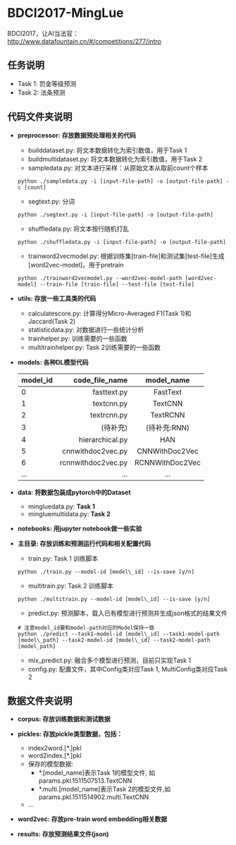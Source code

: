 # BDCI2017-MingLue
BDCI2017，让AI当法官：http://www.datafountain.cn/#/competitions/277/intro

## 任务说明
- Task 1: 罚金等级预测
- Task 2: 法条预测
## 代码文件夹说明
- **preprocessor: 存放数据预处理相关的代码**
    - builddataset.py: 将文本数据转化为索引数值，用于Task 1
    - buildmultidataset.py: 将文本数据转化为索引数值，用于Task 2
    - sampledata.py: 对文本进行采样：从原始文本从取前count个样本
    ```
    python ./sampledata.py -i [input-file-path] -o [output-file-path] -c [count]
    ```
    - segtext.py: 分词
    ```
    python ./segtext.py -i [input-file-path] -o [output-file-path]
    ```
    - shuffledata.py: 将文本按行随机打乱
    ```
    python ./shuffledata.py -i [input-file-path] -o [output-file-path]
    ```
    - trainword2vecmodel.py: 根据训练集[train-file]和测试集[test-file]生成[word2vec-model]，用于pretrain
    ```
    python ./trainword2vecmodel.py --word2vec-model-path [word2vec-model] --train-file [train-file] --test-file [test-file]
    ```

- **utils: 存放一些工具类的代码**
    - calculatescore.py: 计算得分Micro-Averaged F1(Task 1)和Jaccard(Task 2)
    - statisticdata.py: 对数据进行一些统计分析
    - trainhelper.py: 训练需要的一些函数
    - multitrainhelper.py: Task 2训练需要的一些函数

- **models: 各种DL模型代码**

    | model\_id  | code\_file\_name   | model\_name   |
    | --------   | -----:  | :----:  |
    | 0     | fasttext.py |   FastText     |
    | 1     |   textcnn.py   |   TextCNN   |
    | 2     |    textrcnn.py    |  TextRCNN  |
    | 3     | (待补充) |   (待补充:RNN)     |
    | 4     |   hierarchical.py   |   HAN   |
    | 5     |    cnnwithdoc2vec.py    |  CNNWithDoc2Vec  |
    | 6     | rcnnwithdoc2vec.py |   RCNNWithDoc2Vec     |
    | ...   |   ...  |   ...   |

- **data: 将数据包装成pytorch中的Dataset**
    - mingluedata.py: **Task 1**
    - mingluemultidata.py: **Task 2**

- **notebooks: 用jupyter notebook做一些实验**

- **主目录: 存放训练和预测运行代码和相关配置代码**
    - train.py: Task 1 训练脚本
    ```
    python ./train.py --model-id [model\_id] --is-save [y/n]
    ```
    - multitrain.py: Task 2 训练脚本
    ```
    python ./multitrain.py --model-id [model\_id] --is-save [y/n]
    ```
    - predict.py: 预测脚本，载入已有模型进行预测并生成json格式的结果文件
    ```
    # 注意model_id要和model-path对应的Model保持一致
    python ./predict --task1-model-id [model\_id] --task1-model-path [model\_path] --task2-model-id [model\_id] --task2-model-path [model_path]
    ```
    - mix\_predict.py: 融合多个模型进行预测，目前只实现Task 1
    - config.py: 配置文件，其中Config类对应Task 1, MultiConfig类对应Task 2

## 数据文件夹说明
- **corpus: 存放训练数据和测试数据**
- **pickles: 存放pickle类型数据，包括：**
    - index2word.[*.]pkl
    - word2index.[*.]pkl
    - 保存的模型数据:
        - \*.[model\_name]表示Task 1的模型文件, 如params.pkl.1511507513.TextCNN
        - \*.multi.[model\_name]表示Task 2的模型文件,如params.pkl.1511514902.multi.TextCNN
    - ...
    
- **word2vec: 存放pre-train word embedding相关数据**
- **results: 存放预测结果文件(json)**